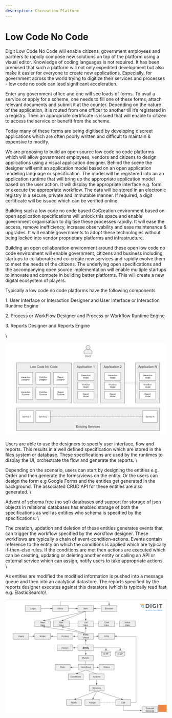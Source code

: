 ```yaml
---
description: Cocreation Platform
---
```


# Low Code No Code

Digit Low Code No Code will enable citizens, government employees and partners to rapidly compose new solutions on top of the platform using a visual editor. Knowledge of coding languages is not required. It has been premised that such a platform will not only expedited development but also make it easier for everyone to create new applications. Especially, for government across the world trying to digitize their services and processes - low code no code can lead significant acceleration.

Enter any government office and one will see loads of forms. To avail a service or apply for a scheme, one needs to fill one of these forms, attach relevant documents and submit it at the counter. Depending on the nature of the application, it is routed from one officer to another till it’s registered in a registry. Then an appropriate certificate is issued that will enable to citizen to access the service or benefit from the scheme.&#x20;

Today many of these forms are being digitised by developing discreet applications which are often poorly written and difficult to maintain & expensive to modify.&#x20;

We are proposing to build an open source low code no code platforms which will allow government employees, vendors and citizens to design applications using a visual application designer. Behind the scene the designer will emit an application model based on an open application modeling language or specification. The model will be registered into an an application runtime that will bring up the appropriate application model based on the user action. It will display the appropriate interface e.g. form or execute the appropriate workflow. The data will be stored in an electronic registry in a secure, private and immutable manner. If required, a digit certificate will be issued which can be verified online.&#x20;

Building such a low code no code based CoCreation environment based on open application specifications will unlock this space and enable government organisation to digitise these processes rapidly. It will ease the access, remove inefficiency, increase observability and ease maintenance & upgrades. It will enable governments to adopt these technologies without being locked into vendor proprietary platforms and infrastructure.&#x20;

Building an open collaboration environment around these open low code no code environment will enable government, citizens and business including startups to collaborate and co-create new services and rapidly evolve them to meet the needs of the citizens. The underlying open specifications and the accompanying open source implementation will enable multiple startups to innovate and compete in building better platforms. This will create a new digital ecosystem of players.&#x20;

Typically a low code no code platforms have the following components

1\. User Interface or Interaction Designer and User Interface or Interaction Runtime Engine

2\. Process or WorkFlow Designer and Process or Workflow Runtime Engine

3\. Reports Designer and Reports Engine

\


![](<../../.gitbook/assets/image (15).png>)

Users are able to use the designers to specify user interface, flow and reports. This results in a well defined specification which are stored in the files system or database. These specifications are used by the runtimes to display the UI, orchestrate the flow and generate the reports. \


Depending on the scenario, users can start by designing the entities e.g. Order and then generate the forms/views on the entity. Or the users can design the form e.g Google Forms and the entities get generated in the background. The associated CRUD API for these entities are also generated. \


Advent of schema free (no sql) databases and support for storage of json objects in relational databases has enabled storage of both the specifications as well as entities who schema is specified by the specifications. \


The creation, updation and deletion of these entities generates events that can trigger the workflow specified by the workflow designer.  These workflows are typically a chain of event-condition-actions. Events contain reference to the entity on which the conditions is applied which are typically if-then-else rules. If the conditions are met then actions are executed which can be creating, updating or deleting another entity or calling an API or external service which can assign, notify users to take appropriate actions. \


As entities are modified the modified information is pushed into a message queue and then into an analytical datastore. The reports specified by the reports designer executes against this datastore (which is typically read fast e.g. ElasticSearch)\


![](<../../.gitbook/assets/image (51).png>)

